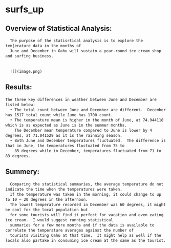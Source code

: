 # surfs_up

## Overview of Statistical Analysis:
      The purpose of the statisrtical analysis is to explore the tem[erature data in the months of
      June and December in Oahu will sustain a year-round ice cream shop and surfing business.
      
      
      ![](image.png)
      
      
## Results:
    The three key differences in weather between June and December are listed below:
      • The total count between June and December are different.  December has 1517 total count while June has 1700 count.
      • The temperature mean is higher in the month of June, at 74.944118 which is as expected as June is in the summer months.
        The December mean temperature compared to June is lower by 4 degrees, at 71.041529 as it is the rainning season.
      • Both June and December temperatures fluctuated.  The difference is that in June, the temperatures fluctuated from 75 to 
        85 degrees while in December, temperatures fluctuated from 71 to 83 degrees.
        
               
## Summery:
      Comparing the statistical summaries, the average temperature do not indicate the time when the temperatures were taken. 
      If the temperature was taken in the morning, it could change to up to 10 – 20 degrees in the afternoon.
      The lowest temperature recorded in December was 60 degrees, it might be cool for the local population but 
      for some tourists will find it perfect for vacation and even eating ice cream.  I would suggest running statistical 
      summaries for a few more months and if the data is available to correlate the temperature averages against the number of
      tourists visiting Oahu at that time.  It might help as well if the locals also partake in consuming ice cream at the same as the tourist.



